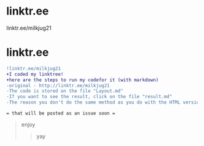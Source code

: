 # linktr.ee
linktr.ee/milkjug21
# linktr.ee
```diff
!linktr.ee/milkjug21
+I coded my linktree!
+here are the steps to run my codefor it (with markdown)
-original - http://linktr.ee/milkjug21
-The code is stored on the file "Layout.md"
-If you want to see the result, click on the file "result.md"
-The reason you don't do the same method as you do with the HTML version is because I tried the steps and it didn't work
```
```asciidoc
= that will be posted as an issue soon =
```
> enjoy
>> yay
